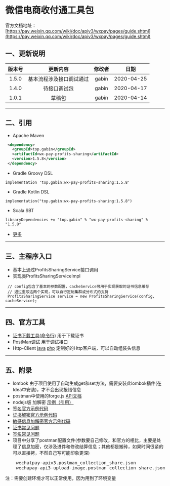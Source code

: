 # 微信电商收付通工具包
官方文档地址： [https://pay.weixin.qq.com/wiki/doc/apiv3/wxpay/pages/guide.shtml](https://pay.weixin.qq.com/wiki/doc/apiv3/wxpay/pages/guide.shtml)

## 一、更新说明
| 版本号 | 更新内容 | 修改者 | 日期
|:-------:|:-------:|:-------:|:-------:|
| 1.5.0 | 基本流程涉及接口调试通过 | gabin | 2020-04-25
| 1.4.0 | 待接口调试包 | gabin | 2020-04-17
| 1.0.1 | 草稿包 | gabin | 2020-04-14

***
## 二、引用
- Apache Maven
```xml
 <dependency>
   <groupId>top.gabin</groupId>
   <artifactId>wx-pay-profits-sharing</artifactId>
   <version>1.5.8</version>
 </dependency>
```
- Gradle Groovy DSL
```
implementation 'top.gabin:wx-pay-profits-sharing:1.5.8'
```

- Gradle Kotlin DSL
```
implementation("top.gabin:wx-pay-profits-sharing:1.5.8")
```

- Scala SBT
```
libraryDependencies += "top.gabin" % "wx-pay-profits-sharing" % "1.5.8"
```

- [更多](https://search.maven.org/artifact/top.gabin/wx-pay-profits-sharing/1.5.8/jar)
***
## 三、主程序入口
- 基本上通过ProfitsSharingService接口调用
- 实现类ProfitsSharingServiceImpl
```
 // config包含了基本的参数配置，cacheService可用于实现获取的证书信息缓存
 // 通过重写这两个实现，可以自行定制集群或分布式的支持
 ProfitsSharingService service = new ProfitsSharingService(config, cacheService);
```
***
## 四、官方工具
- [证书下载工具(命令行)](https://github.com/wechatpay-apiv3/CertificateDownloader) 用于下载证书
- [PostMan调试](https://github.com/wechatpay-apiv3/wechatpay-postman-script) 用于调试接口
- Http-Client [java](https://github.com/wechatpay-apiv3/wechatpay-apache-httpclient) [php](https://github.com/wechatpay-apiv3/wechatpay-guzzle-middleware) 定制好的Http客户端，可以自动组装头信息
***
## 五、附录
- lombok 由于项目使用了自动生成get和set方法，需要安装此lombok插件(在Idea中安装)，才不会出现报错信息
- postman中使用的forge.js [API文档](https://www.npmjs.com/package/node-forge#cipher)
- nodejs版 加解密 [示例（引用）](http://fangzhenqi.xin/art/nodejs/other/86.html)
- [签名官方示例代码](https://wechatpay-api.gitbook.io/wechatpay-api-v3/qian-ming-zhi-nan-1/qian-ming-sheng-cheng)
- [证书解密官方示例代码](https://wechatpay-api.gitbook.io/wechatpay-api-v3/qian-ming-zhi-nan-1/zheng-shu-he-hui-tiao-bao-wen-jie-mi)
- [敏感信息加解密官方示例代码](https://wechatpay-api.gitbook.io/wechatpay-api-v3/qian-ming-zhi-nan-1/min-gan-xin-xi-jia-mi)
- [证书常见问题](https://wechatpay-api.gitbook.io/wechatpay-api-v3/chang-jian-wen-ti/zheng-shu-xiang-guan)
- [签名常见问题](https://wechatpay-api.gitbook.io/wechatpay-api-v3/chang-jian-wen-ti/qian-ming-xiang-guan)
- 项目中分享了postman配置文件(参数要自己修改，和官方的相比，主要是处理了信息加密，仅涉及进件和修改结算信息；其他都是搬砖，如果时间很紧的可以直接拷，不然自己写可能印象更深)
<pre>
    wechatpay-apiv3.postman_collection_share.json
    wechapay-api3-upload-image.postman_collection_share.json
</pre>
注：需要创建环境才可以正常使用，因为用到了环境变量

```变量
```
